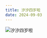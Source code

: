 ```yaml
---
title: 汐汐四岁啦
date: 2024-09-03
---
```


![汐汐四岁啦](https://www.hhh-family.com/IMG_3538.jpeg?imageView2/2/w/700/format/webp)